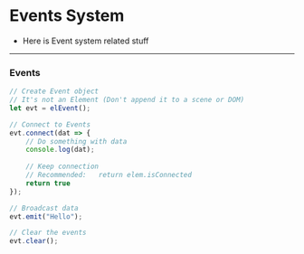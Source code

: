 # Events System

* Here is Event system related stuff

---

### Events
```js
// Create Event object
// It's not an Element (Don't append it to a scene or DOM)
let evt = elEvent();

// Connect to Events
evt.connect(dat => {
    // Do something with data
    console.log(dat);
    
    // Keep connection
    // Recommended:   return elem.isConnected
    return true
});

// Broadcast data
evt.emit("Hello");

// Clear the events
evt.clear();
```